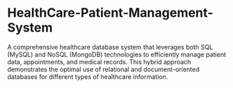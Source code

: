 # HealthCare-Patient-Management-System
A comprehensive healthcare database system that leverages both SQL (MySQL) and NoSQL (MongoDB) technologies to efficiently manage patient data, appointments, and medical records. This hybrid approach demonstrates the optimal use of relational and document-oriented databases for different types of healthcare information.

